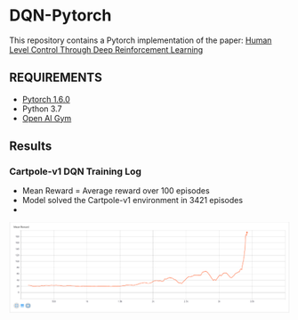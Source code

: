 # DQN-Pytorch
This repository contains a Pytorch implementation of the paper: [Human Level Control Through Deep Reinforcement Learning](https://deepmind.com/research/publications/human-level-control-through-deep-reinforcement-learning)

## REQUIREMENTS
* [Pytorch 1.6.0](https://pytorch.org/)
* Python 3.7
* [Open AI Gym](https://gym.openai.com/docs/)

## Results
### Cartpole-v1 DQN Training Log
* Mean Reward = Average reward over 100 episodes
* Model solved the Cartpole-v1 environment in 3421 episodes
* 
![Cartpole-v1 DQN Training Log](https://github.com/Olayemiy/DQN-Pytorch-Implementation/blob/master/training_results.PNG)

 
